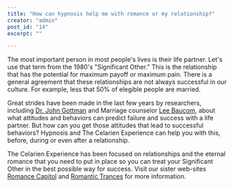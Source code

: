 ```yaml
---
title: "How can hypnosis help me with romance or my relationship?"
creator: "admin"
post_id: "14"
excerpt: ""

---
```

The most important person in most people's lives is their life partner.  Let's use that term from  the 1980's "Significant Other."  This is the relationship that has the potential for maximum payoff or maximum pain.  There is a general agreement that these relationships are not always successful in our culture.  For example, less that 50% of elegible people are married.

Great strides have been made in the last few years by researchers, including <a href="http://www.google.com/search?q=john+gottman">Dr. John Gottman</a> and Marriage counselor <a href="http://www.google.com/search?q=lee+baucom">Lee Baucom</a>, about what attitudes and behaviors can predict failure and success with a life partner.  But how can you get those attitudes that lead to successful behaviors?  Hypnosis and The Celarien Experience can help you with this, before, during or even after a relationship.

The Celarien Experience has been focused on relationships and the eternal romance that you need to put in place so you can treat your Significant Other in the best possible way for success.  Visit our sister web-sites <a href="http://romancecapitol.com/">Romance Capitol</a> and <a href="http://romantictrances.com/">Romantic Trances</a> for more information.